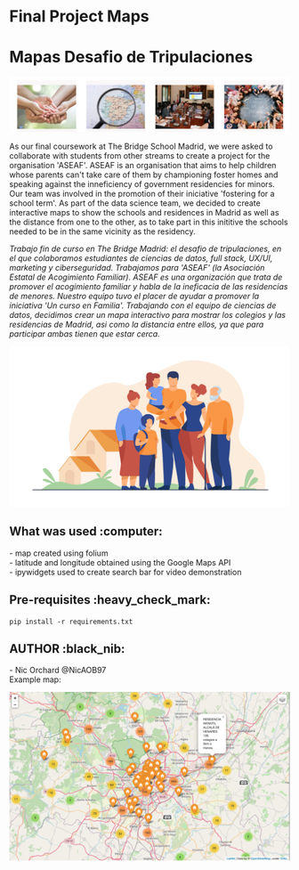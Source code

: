 # Final Project Maps
# Mapas Desafio de Tripulaciones

![ASEAF](./src/images/ASEAF.png?raw=true "ASEAF") 

As our final coursework at The Bridge School Madrid, we were asked to collaborate with students from other streams to create a project for the organisation 'ASEAF'. ASEAF is an organisation that aims to help children whose parents can't take care of them by championing foster homes and speaking against the inneficiency of government residencies for minors. Our team was involved in the promotion of their iniciative 'fostering for a school term'. As part of the data science team, we decided to create interactive maps to show the schools and residences in Madrid as well as the distance from one to the other, as to take part in this inititive the schools needed to be in the same vicinity as the residency. <br>


<em>Trabajo fin de curso en The Bridge Madrid: el desafio de tripulaciones, en el que colaboramos estudiantes de ciencias de datos, full stack, UX/UI, marketing y ciberseguridad. Trabajamos para 'ASEAF' (la Asociación Estatal de Acogimiento Familiar). ASEAF es una organización que trata de promover el acogimiento familiar y habla de la ineficacia de las residencias de menores. Nuestro equipo tuvo el placer de ayudar a promover la iniciativa 'Un curso en Familia'. Trabajando con el equipo de ciencias de datos, decidimos crear un mapa interactivo para mostrar los colegios y las residencias de Madrid, asi como la distancia entre ellos, ya que para participar ambas tienen que estar cerca.  </em> 

![Familia](./src/images/familia.png?raw=true "Familia") 

<h2>What was used :computer: </h2>
- map created using folium <br>
- latitude and longitude obtained using the Google Maps API <br>
- ipywidgets used to create search bar for video demonstration

<h2>Pre-requisites :heavy_check_mark: </h2>

```
pip install -r requirements.txt 
```

<h2>AUTHOR :black_nib: </h2>
- Nic Orchard @NicAOB97
<br>
Example map:

![Mapa](./src/images/map_ex.png?raw=true "Ejemplo del mapa creado con clusters y etiquetas") 
